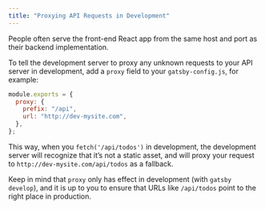 ```yaml
---
title: "Proxying API Requests in Development"
---
```


People often serve the front-end React app from the same host and port as their
backend implementation.

To tell the development server to proxy any unknown requests to your API server
in development, add a `proxy` field to your `gatsby-config.js`, for example:

```js
module.exports = {
  proxy: {
    prefix: "/api",
    url: "http://dev-mysite.com",
  },
};
```

This way, when you `fetch('/api/todos')` in development, the development server
will recognize that it’s not a static asset, and will proxy your request to
`http://dev-mysite.com/api/todos` as a fallback.

Keep in mind that `proxy` only has effect in development (with `gatsby develop`), and it is up to you to ensure that URLs like `/api/todos` point to
the right place in production.
